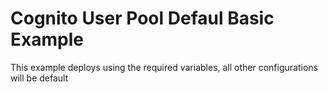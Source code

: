# Cognito User Pool Defaul Basic Example

This example deploys using the required variables, all other configurations will be default
